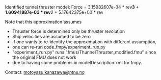 Identified tunnel thruster model:
Force = 3.15982607e-04  * rev**3 + 1.60941887e-03 * rev**2 + 5.17642375e+00 * rev

Note that this approximation assumes
- Thruster force is determined only be thruster revolution
- Ship velocities are assumed to be zero
- If one wants to re-identify the approximation with different assumption,
- one can re-run code_fmpy/experiment_run.py
- "experiment_run.py" runs "fmus/ThunnelThruster_modified.fmu" since the original FMU does not work
- due to having some problems in modelDescription.xml for fmpy.

Contact: motoyasu.kanazawa@ntnu.no